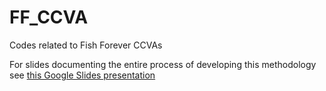 # FF_CCVA
Codes related to Fish Forever CCVAs

For slides documenting the entire process of developing this methodology see [this Google Slides presentation](https://docs.google.com/presentation/d/1BR9rSWi0yhjx63Oo-akXYTef-PMlnN1L7aqnrXAml5I/edit#slide=id.g302f46ac116_0_0)
